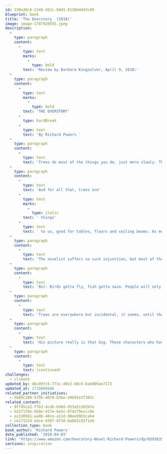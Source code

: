 ```yaml
---
id: 239a38c6-1348-452c-b8d1-8136b4dd3c89
blueprint: book
title: 'The Overstory  (2018)'
image: image-1707920555.jpeg
description:
  -
    type: paragraph
    content:
      -
        type: text
        marks:
          -
            type: bold
        text: 'Review by Barbara Kingsolver, April 9, 2018:'
  -
    type: paragraph
    content:
      -
        type: text
        marks:
          -
            type: bold
        text: 'THE OVERSTORY'
      -
        type: hardBreak
      -
        type: text
        text: 'By Richard Powers '
  -
    type: paragraph
    content:
      -
        type: text
        text: 'Trees do most of the things you do, just more slowly. They compete for their livelihoods and take care of their families, sometimes making huge sacrifices for their children. They breathe, eat and have sex. They give gifts, communicate, learn, remember and record the important events of their lives. With relatives and non-kin alike they cooperate, forming neighborhood watch committees — to name one example — with rapid response networks to alert others to a threatening intruder. They manage their resources in bank accounts, using past market trends to predict future needs. They mine and farm the land, and sometimes move their families across great distances for better opportunities. Some of this might take centuries, but for a creature with a life span of hundreds or thousands of years, time must surely have a different feel about it.'
  -
    type: paragraph
    content:
      -
        type: text
        text: 'And for all that, trees are'
      -
        type: text
        marks:
          -
            type: italic
        text: ' things'
      -
        type: text
        text: ' to us, good for tables, floors and ceiling beams: As much as we might admire them, we’re still happy to walk on their hearts. It may register as a shock, then, that trees have lives so much like our own. All the behaviors described above have been studied and documented by scientists who carefully avoid the word “behavior” and other anthropomorphic language, lest they be accused of having emotional attachments to their subjects.'
  -
    type: paragraph
    content:
      -
        type: text
        text: 'The novelist suffers no such injunction, but most of them don’t know beans about botany. Richard Powers is the exception, and his monumental novel “The Overstory” accomplishes what few living writers from either camp, art or science, could attempt. Using the tools of story, he pulls readers heart-first into a perspective so much longer-lived and more subtly developed than the human purview that we gain glimpses of a vast, primordial sensibility, while watching our own kind get whittled down to size.'
  -
    type: paragraph
    content:
      -
        type: text
        text: 'But: Birds gotta fly, fish gotta swim. People will only read stories about people, as this author knows perfectly well. “The Overstory” is a delightfully choreographed, ultimately breathtaking hoodwink. The handful of readers who come to the book without benefit of reviews or jacket copy will believe it’s a collection of unrelated short stories. The opener is a gorgeous family saga with the texture of a Ken Burns documentary, and more plot. The Hoels are Norwegian immigrants whose vocations link them with our continent’s once-predominant tree, the American chestnut, as they all flourish and then are tragically cut back — both Hoels and chestnuts — to a lone scion. Pause for a moment to absorb this, then move on to the next immigrant story, in which Mimi Ma’s father invests too many hopes in a mulberry tree. Then, in the Vietnam War, Douglas Pavlicek is shot from a military plane and survives through a fortuitous intersection of his fate with that of a centuries-old fig tree. In another time, in Silicon Valley, an 11-year-old coding prodigy named Neelay Mehta has a much unluckier tangle with an ancient Spanish oak.'
  -
    type: paragraph
    content:
      -
        type: text
        text: 'Trees are everywhere but incidental, it seems, until the seventh tale in the series, about an odd little girl who loves trees more than she loves most people and grows up to be a scientist. As Dr. Pat Westerford she spends years alone in forests doing her research, initially mocked by her peers but eventually celebrated for an astounding (and actually real) discovery: A forest’s trees are all communicating, all the time, via a nuanced chemical language transmitted from root to root. As this revelation dawns, the reader is jolted with electric glimpses of connections among characters in the previous stories. And then we remember we’re in the hands of Richard Powers, winner of a genius grant, a storyteller of such grand scope that Margaret Atwood was moved to ask: “If Powers were an American writer of the 19th century, which writer would he be? He’d probably be the Herman Melville of ‘Moby-Dick.’”'
  -
    type: paragraph
    content:
      -
        type: text
        text: 'His picture really is that big. These characters who have held us rapt for 150 pages turn out to be the shrubby understory, for which we couldn’t yet see the forest. Standing overhead with outstretched limbs are the real protagonists. Trees will bring these small lives together into large acts of war, love, loyalty and betrayal, in a violent struggle against a mortgaged timber company that is liquidating its assets, including one of the last virgin stands of California redwoods. The descriptions of this deeply animate place, including a thunderstorm as experienced from 300 feet up, stand with any prose I’ve ever read. I hesitate to tell more, and spoil the immense effort Powers invests in getting us into that primal forest to bear witness. It’s a delicate act, writing about tree defenders: In an era when art seems ready to embrace subjects as painful as racism and sexual harassment, it still shrinks from environmental brutality. We may agree that deforested continents and melting permafrost betray the gravest assaults we’ve ever committed against anything or anyone, but still tend to behave as if it’s impolite to bring this up.'
  -
    type: paragraph
    content:
      -
        type: text
        text: (continued)
challenges:
  - climate
updated_by: 46c097c5-771c-49e2-b8c6-ba6009ae7172
updated_at: 1719800466
related_partner_initiatives:
  - 5b08c208-5356-4878-b3be-a9b91e1f383c
related_content:
  - 9f745ca2-f7b3-4cdb-b90d-d53a51262b7e
  - b25f1f8e-6b0e-417e-be4c-0f4279eccc9e
  - ac220561-aa8b-48ce-a11d-d0ee99b3cab4
  - ce171524-edce-436f-873d-6a863c83f1e6
collection_type: book
book_author: 'Richard Powers'
date_published: '2018-04-03'
link: 'https://www.amazon.com/Overstory-Novel-Richard-Powers/dp/039363552X/ref=asc_df_039363552X?tag=bingshoppinga-20&linkCode=df0&hvadid=80126962061346&hvnetw=o&hvqmt=e&hvbmt=be&hvdev=c&hvlocint=&hvlocphy=&hvtargid=pla-4583726541016913&psc=1'
sections: inspiration
---
```

